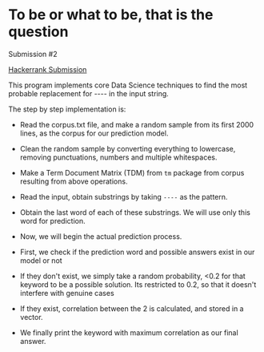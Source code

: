 # To be or what to be, that is the question
Submission #2

[Hackerrank Submission](https://www.hackerrank.com/challenges/to-be-what/submissions/code/96280726)

This program implements core Data Science techniques to find the most probable replacement for ---- in the input string.

The step by step implementation is:

* Read the corpus.txt file, and make a random sample from its first 2000 lines, as the corpus for our prediction model.

* Clean the random sample by converting everything to lowercase, removing punctuations, numbers and multiple whitespaces.

* Make a Term Document Matrix (TDM) from `tm` package from corpus resulting from above operations.

* Read the input, obtain substrings by taking `----` as the pattern.

* Obtain the last word of each of these substrings. We will use only this word for prediction.

* Now, we will begin the actual prediction process.

* First, we check if the prediction word and possible answers exist in our model or not

* If they don't exist, we simply take a random probability, <0.2 for that keyword to be a possible solution. Its restricted to 0.2, so that it doesn't interfere with genuine cases

* If they exist, correlation between the 2 is calculated, and stored in a vector.

* We finally print the keyword with maximum correlation as our final answer.

